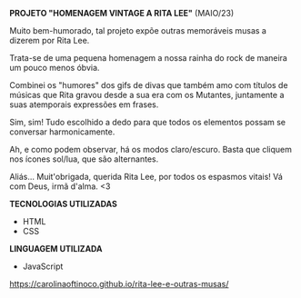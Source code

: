 **PROJETO "HOMENAGEM VINTAGE A RITA LEE"** (MAIO/23)

<p>Muito bem-humorado, tal projeto expõe outras memoráveis musas a dizerem por Rita Lee.</p>
<p>Trata-se de uma pequena homenagem a nossa rainha do rock de maneira um pouco menos óbvia.</p>
<p>Combinei os "humores" dos gifs de divas que também amo com títulos de músicas que Rita gravou desde a sua era com os Mutantes, juntamente a suas atemporais expressões em frases.</p>
<p>Sim, sim! Tudo escolhido a dedo para que todos os elementos possam se conversar harmonicamente.</p>
<p>Ah, e como podem observar, há os modos claro/escuro. Basta que cliquem nos ícones sol/lua, que são alternantes.</p>

<p>Aliás... Muit'obrigada, querida Rita Lee, por todos os espasmos vitais! Vá com Deus, irmã d'alma. <3</p>

**TECNOLOGIAS UTILIZADAS**

- HTML
- CSS

**LINGUAGEM UTILIZADA**

- JavaScript

https://carolinaoftinoco.github.io/rita-lee-e-outras-musas/
